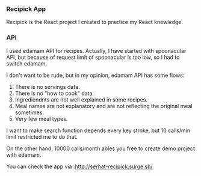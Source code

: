 ### Recipick App

Recipick is the React project I created to practice my React knowledge.

### API

I used edamam API for recipes. Actually, I have started with spoonacular API, but because of request limit of spoonacular is too low, so I had to switch edamam.

I don't want to be rude, but in my opinion, edamam API has some flows:

1) There is no servings data.
2) There is no "how to cook" data.
3) Ingrediendnts are not well explained in some recipes.
4) Meal names are not explanatory and are not reflecting the original meal sometimes.
5) Very few meal types.

I want to make search function depends every key stroke, but 10 calls/min limit restricted me to do that.

On the other hand, 10000 calls/month ables you free to create demo project with edamam.

You can check the app via :http://serhat-recipick.surge.sh/



